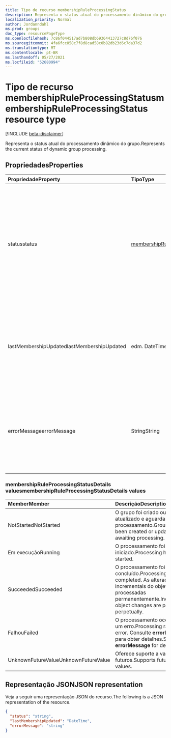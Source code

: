 ```yaml
---
title: Tipo de recurso membershipRuleProcessingStatus
description: Representa o status atual do processamento dinâmico do grupo.
localization_priority: Normal
author: Jordanndahl
ms.prod: groups
doc_type: resourcePageType
ms.openlocfilehash: 7c86f044517ad7b808db69364413727c8d76f076
ms.sourcegitcommit: 4fa6fcc058c7f8d8cad58c0b82db23d6c7da37d2
ms.translationtype: MT
ms.contentlocale: pt-BR
ms.lasthandoff: 05/27/2021
ms.locfileid: "52680994"
---
```

# <a name="membershipruleprocessingstatus-resource-type"></a><span data-ttu-id="6afae-103">Tipo de recurso membershipRuleProcessingStatus</span><span class="sxs-lookup"><span data-stu-id="6afae-103">membershipRuleProcessingStatus resource type</span></span>

[!INCLUDE [beta-disclaimer](../../includes/beta-disclaimer.md)]

<span data-ttu-id="6afae-104">Representa o status atual do processamento dinâmico do grupo.</span><span class="sxs-lookup"><span data-stu-id="6afae-104">Represents the current status of dynamic group processing.</span></span>

## <a name="properties"></a><span data-ttu-id="6afae-105">Propriedades</span><span class="sxs-lookup"><span data-stu-id="6afae-105">Properties</span></span>

| <span data-ttu-id="6afae-106">Propriedade</span><span class="sxs-lookup"><span data-stu-id="6afae-106">Property</span></span> | <span data-ttu-id="6afae-107">Tipo</span><span class="sxs-lookup"><span data-stu-id="6afae-107">Type</span></span> | <span data-ttu-id="6afae-108">Descrição</span><span class="sxs-lookup"><span data-stu-id="6afae-108">Description</span></span> |
|:-------- |:---- |:----------- |
| <span data-ttu-id="6afae-109">status</span><span class="sxs-lookup"><span data-stu-id="6afae-109">status</span></span> | [<span data-ttu-id="6afae-110">membershipRuleProcessingStatusDetails</span><span class="sxs-lookup"><span data-stu-id="6afae-110">membershipRuleProcessingStatusDetails</span></span>](#membershipruleprocessingstatusdetails-values) | <span data-ttu-id="6afae-111">Status atual de um processamento dinâmico de grupo.</span><span class="sxs-lookup"><span data-stu-id="6afae-111">Current status of a dynamic group processing.</span></span> <span data-ttu-id="6afae-112">Os valores possíveis são: `NotStarted` , , , e `Running` `Succeeded` `Failed` `UnknownFutureValue` .</span><span class="sxs-lookup"><span data-stu-id="6afae-112">Possible values are: `NotStarted`, `Running`, `Succeeded`, `Failed`, and `UnknownFutureValue`.</span></span>  <br><br> <span data-ttu-id="6afae-113">Obrigatório.</span><span class="sxs-lookup"><span data-stu-id="6afae-113">Required.</span></span> <span data-ttu-id="6afae-114">Somente leitura.</span><span class="sxs-lookup"><span data-stu-id="6afae-114">Read-only.</span></span>|
| <span data-ttu-id="6afae-115">lastMembershipUpdated</span><span class="sxs-lookup"><span data-stu-id="6afae-115">lastMembershipUpdated</span></span> | <span data-ttu-id="6afae-116">edm. DateTime</span><span class="sxs-lookup"><span data-stu-id="6afae-116">edm.DateTime</span></span> | <span data-ttu-id="6afae-117">Data e hora mais recentes em que a associação de um grupo dinâmico foi atualizada.</span><span class="sxs-lookup"><span data-stu-id="6afae-117">Most recent date and time when membership of a dynamic group was updated.</span></span> <br><br> <span data-ttu-id="6afae-118">Opcional.</span><span class="sxs-lookup"><span data-stu-id="6afae-118">Optional.</span></span> <span data-ttu-id="6afae-119">Somente leitura.</span><span class="sxs-lookup"><span data-stu-id="6afae-119">Read-only.</span></span>|
| <span data-ttu-id="6afae-120">errorMessage</span><span class="sxs-lookup"><span data-stu-id="6afae-120">errorMessage</span></span> | <span data-ttu-id="6afae-121">String</span><span class="sxs-lookup"><span data-stu-id="6afae-121">String</span></span> | <span data-ttu-id="6afae-122">Mensagem de erro detalhada se o processamento dinâmico de grupo ocorreu em um erro.</span><span class="sxs-lookup"><span data-stu-id="6afae-122">Detailed error message if dynamic group processing ran into an error.</span></span> <br><br> <span data-ttu-id="6afae-123">Opcional.</span><span class="sxs-lookup"><span data-stu-id="6afae-123">Optional.</span></span> <span data-ttu-id="6afae-124">Somente leitura.</span><span class="sxs-lookup"><span data-stu-id="6afae-124">Read-only.</span></span>|

### <a name="membershipruleprocessingstatusdetails-values"></a><span data-ttu-id="6afae-125">membershipRuleProcessingStatusDetails values</span><span class="sxs-lookup"><span data-stu-id="6afae-125">membershipRuleProcessingStatusDetails values</span></span>

| <span data-ttu-id="6afae-126">Member</span><span class="sxs-lookup"><span data-stu-id="6afae-126">Member</span></span> | <span data-ttu-id="6afae-127">Descrição</span><span class="sxs-lookup"><span data-stu-id="6afae-127">Description</span></span> |
|:-------- |:----------- |
| <span data-ttu-id="6afae-128">NotStarted</span><span class="sxs-lookup"><span data-stu-id="6afae-128">NotStarted</span></span> | <span data-ttu-id="6afae-129">O grupo foi criado ou atualizado e aguarda processamento.</span><span class="sxs-lookup"><span data-stu-id="6afae-129">Group has been created or updated, and awaiting processing.</span></span>|
| <span data-ttu-id="6afae-130">Em execução</span><span class="sxs-lookup"><span data-stu-id="6afae-130">Running</span></span> | <span data-ttu-id="6afae-131">O processamento foi iniciado.</span><span class="sxs-lookup"><span data-stu-id="6afae-131">Processing has started.</span></span>|
| <span data-ttu-id="6afae-132">Succeeded</span><span class="sxs-lookup"><span data-stu-id="6afae-132">Succeeded</span></span> | <span data-ttu-id="6afae-133">O processamento foi concluído.</span><span class="sxs-lookup"><span data-stu-id="6afae-133">Processing has completed.</span></span> <span data-ttu-id="6afae-134">As alterações incrementais do objeto são processadas permanentemente.</span><span class="sxs-lookup"><span data-stu-id="6afae-134">Incremental object changes are processed perpetually.</span></span> |
| <span data-ttu-id="6afae-135">Falhou</span><span class="sxs-lookup"><span data-stu-id="6afae-135">Failed</span></span> | <span data-ttu-id="6afae-136">O processamento ocorreu em um erro.</span><span class="sxs-lookup"><span data-stu-id="6afae-136">Processing ran into an error.</span></span> <span data-ttu-id="6afae-137">Consulte **errorMessage** para obter detalhes.</span><span class="sxs-lookup"><span data-stu-id="6afae-137">See **errorMessage** for details.</span></span> |
| <span data-ttu-id="6afae-138">UnknownFutureValue</span><span class="sxs-lookup"><span data-stu-id="6afae-138">UnknownFutureValue</span></span> | <span data-ttu-id="6afae-139">Oferece suporte a valores futuros.</span><span class="sxs-lookup"><span data-stu-id="6afae-139">Supports future values.</span></span> |

## <a name="json-representation"></a><span data-ttu-id="6afae-140">Representação JSON</span><span class="sxs-lookup"><span data-stu-id="6afae-140">JSON representation</span></span>

<span data-ttu-id="6afae-141">Veja a seguir uma representação JSON do recurso.</span><span class="sxs-lookup"><span data-stu-id="6afae-141">The following is a JSON representation of the resource.</span></span>

<!-- {
  "blockType": "resource",
  "optionalProperties": [

  ],
  "@odata.type": "microsoft.graph.membershipRuleProcessingStatus",
  "baseType": null
}-->

```json
{
  "status": "string",
  "lastMembershipUpdated": "DateTime",
  "errorMessage": "string"
}
```
